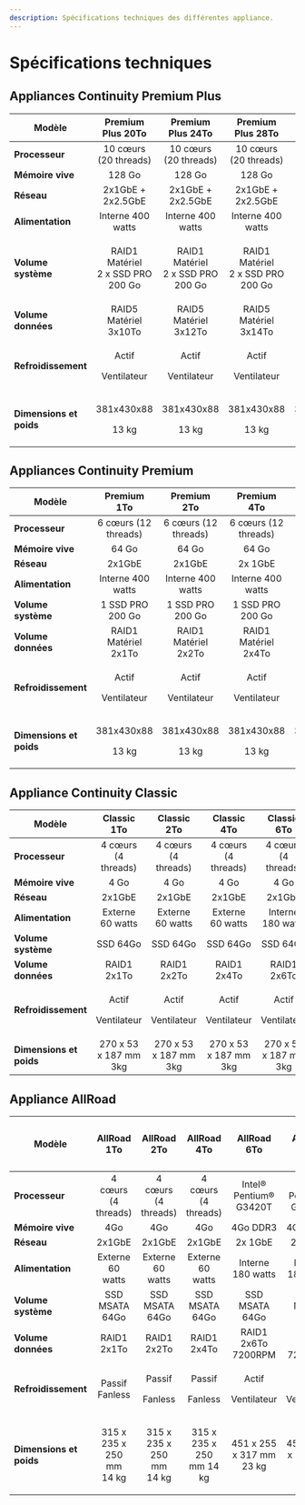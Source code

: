 ```yaml
---
description: Spécifications techniques des différentes appliance.
---
```


# Spécifications techniques

## Appliances Continuity Premium Plus

| Modèle                  |               Premium Plus 20To              |               Premium Plus 24To              |               Premium Plus 28To              |               Premium Plus 32To              |
| ----------------------- | :------------------------------------------: | :------------------------------------------: | :------------------------------------------: | :------------------------------------------: |
| **Processeur**          |             10 cœurs (20 threads)            |             10 cœurs (20 threads)            |             10 cœurs (20 threads)            |             10 cœurs (20 threads)            |
| **Mémoire vive**        |                    128 Go                    |                    128 Go                    |                    128 Go                    |                    128 Go                    |
| **Réseau**              |               2x1GbE + 2x2.5GbE              |               2x1GbE + 2x2.5GbE              |               2x1GbE + 2x2.5GbE              |               2x1GbE + 2x2.5GbE              |
| **Alimentation**        |               Interne 400 watts              |               Interne 400 watts              |               Interne 400 watts              |               Interne 400 watts              |
| **Volume système**      | <p>RAID1 Matériel <br>2 x SSD PRO 200 Go</p> | <p>RAID1 Matériel <br>2 x SSD PRO 200 Go</p> | <p>RAID1 Matériel <br>2 x SSD PRO 200 Go</p> | <p>RAID1 Matériel <br>2 x SSD PRO 200 Go</p> |
| **Volume données**      |             RAID5 Matériel 3x10To            |             RAID5 Matériel 3x12To            |             RAID5 Matériel 3x14To            |             RAID5 Matériel 3x16To            |
| **Refroidissement**     |        <p>Actif</p><p>Ventilateur</p>        |        <p>Actif</p><p>Ventilateur</p>        |        <p>Actif</p><p>Ventilateur</p>        |        <p>Actif</p><p>Ventilateur</p>        |
| **Dimensions et poids** |        <p>381x430x88 </p><p>13 kg</p>        |         <p>381x430x88</p><p>13 kg</p>        |         <p>381x430x88</p><p>13 kg</p>        |         <p>381x430x88</p><p>13 kg</p>        |

## Appliances Continuity Premium

| Modèle                  |           Premium 1To          |           Premium 2To          |           Premium 4To          |           Premium 6To          |           Premium 8To          |          Premium 10To          |          Premium 12To          |      6 cœurs (12 threads)      |      6 cœurs (12 threads)      |
| ----------------------- | :----------------------------: | :----------------------------: | :----------------------------: | :----------------------------: | :----------------------------: | :----------------------------: | :----------------------------: | :----------------------------: | :----------------------------: |
| **Processeur**          |      6 cœurs (12 threads)      |      6 cœurs (12 threads)      |      6 cœurs (12 threads)      |      6 cœurs (12 threads)      |      6 cœurs (12 threads)      |      6 cœurs (12 threads)      |      6 cœurs (12 threads)      |             I5-6500            |             I5-6500            |
| **Mémoire vive**        |              64 Go             |              64 Go             |              64 Go             |              64 Go             |              64 Go             |              64 Go             |              64 Go             |              64 Go             |              64 Go             |
| **Réseau**              |             2x1GbE             |             2x1GbE             |             2x 1GbE            |             2x 1GbE            |             2x 1GbE            |             2x 1GbE            |             2x 1GbE            |             2x 1GbE            |             2x 1GbE            |
| **Alimentation**        |        Interne 400 watts       |        Interne 400 watts       |        Interne 400 watts       |        Interne 400 watts       |        Interne 400 watts       |        Interne 400 watts       |        Interne 400 watts       |        Interne 400 watts       |        Interne 400 watts       |
| **Volume système**      |        1 SSD PRO 200 Go        |        1 SSD PRO 200 Go        |        1 SSD PRO 200 Go        |        1 SSD PRO 200 Go        |        1 SSD PRO 200 Go        |        1 SSD PRO 200 Go        |        1 SSD PRO 200 Go        |        1 SSD PRO 200 Go        |        1 SSD PRO 200 Go        |
| **Volume données**      |      RAID1 Matériel 2x1To      |      RAID1 Matériel 2x2To      |      RAID1 Matériel 2x4To      |      RAID1 Matériel 2x6To      |      RAID1 Matériel 2x8To      |      RAID1 Matériel 2x10To     |      RAID1 Matériel 2x12To     |      RAID1 Matériel 2x14To     |      RAID1 Matériel 2x16To     |
| **Refroidissement**     | <p>Actif</p><p>Ventilateur</p> | <p>Actif</p><p>Ventilateur</p> | <p>Actif</p><p>Ventilateur</p> | <p>Actif</p><p>Ventilateur</p> | <p>Actif</p><p>Ventilateur</p> | <p>Actif</p><p>Ventilateur</p> | <p>Actif</p><p>Ventilateur</p> | <p>Actif</p><p>Ventilateur</p> | <p>Actif</p><p>Ventilateur</p> |
| **Dimensions et poids** | <p>381x430x88 </p><p>13 kg</p> |  <p>381x430x88</p><p>13 kg</p> |  <p>381x430x88</p><p>13 kg</p> |  <p>381x430x88</p><p>13 kg</p> |  <p>381x430x88</p><p>13 kg</p> |  <p>381x430x88</p><p>13 kg</p> |  <p>381x430x88</p><p>13 kg</p> |  <p>381x430x88</p><p>13 kg</p> |  <p>381x430x88</p><p>13 kg</p> |

## Appliance Continuity Classic

| Modèle                  |           Classic 1To          |           Classic 2To          |           Classic 4To          |           Classic 6To          |           Classic 8To          |          Classic 10To          |          Classic 12To          |          Classic 14To          | Classic 16To                   |
| ----------------------- | :----------------------------: | :----------------------------: | :----------------------------: | :----------------------------: | :----------------------------: | :----------------------------: | :----------------------------: | :----------------------------: | ------------------------------ |
| **Processeur**          |       4 cœurs (4 threads)      |       4 cœurs (4 threads)      |       4 cœurs (4 threads)      |       4 cœurs (4 threads)      |       4 cœurs (4 threads)      |       4 cœurs (4 threads)      |       4 cœurs (4 threads)      |       4 cœurs (4 threads)      | 4 cœurs (4 threads)            |
| **Mémoire vive**        |              4 Go              |              4 Go              |              4 Go              |              4 Go              |              4 Go              |              4 Go              |              4 Go              |              4 Go              | 4 Go                           |
| **Réseau**              |             2x1GbE             |             2x1GbE             |             2x1GbE             |             2x1GbE             |             2x1GbE             |             2x1GbE             |             2x1GbE             |             2x1GbE             | 2x1GbE                         |
| **Alimentation**        |        Externe 60 watts        |        Externe 60 watts        |        Externe 60 watts        |        Interne 180 watts       |        Interne 180 watts       |        Interne 180 watts       |        Interne 180 watts       |        Interne 180 watts       | Interne 180 watts              |
| **Volume système**      |            SSD 64Go            |            SSD 64Go            |            SSD 64Go            |            SSD 64Go            |            SSD 64Go            |            SSD 64Go            |            SSD 64Go            |            SSD 64Go            | SSD 64Go                       |
| **Volume données**      |           RAID1 2x1To          |           RAID1 2x2To          |           RAID1 2x4To          |           RAID1 2x6To          |           RAID1 2x8To          |          RAID1 2x10To          |          RAID1 2x12To          |          RAID1 2x14To          | RAID1 2x14To                   |
| **Refroidissement**     | <p>Actif</p><p>Ventilateur</p> | <p>Actif</p><p>Ventilateur</p> | <p>Actif</p><p>Ventilateur</p> | <p>Actif</p><p>Ventilateur</p> | <p>Actif</p><p>Ventilateur</p> | <p>Actif</p><p>Ventilateur</p> | <p>Actif</p><p>Ventilateur</p> | <p>Actif</p><p>Ventilateur</p> | <p>Actif</p><p>Ventilateur</p> |
| **Dimensions et poids** |      270 x 53 x 187 mm 3kg     |      270 x 53 x 187 mm 3kg     |      270 x 53 x 187 mm 3kg     |      270 x 53 x 187 mm 3kg     |      270 x 53 x 187 mm 3kg     |      270 x 53 x 187 mm 3kg     |      270 x 53 x 187 mm 3kg     |      270 x 53 x 187 mm 3kg     | 270 x 53 x 187 mm 3kg          |

## Appliance AllRoad

| Modèle                  |             AllRoad 1To             |             AllRoad 2To             |         AllRoad 4To         |           AllRoad 6To          |           AllRoad 8To          |          AllRoad 10To          |          AllRoad 12To          |          AllRoad 14To          | <p>Allroad</p><p>16To</p>      |
| ----------------------- | :---------------------------------: | :---------------------------------: | :-------------------------: | :----------------------------: | :----------------------------: | :----------------------------: | :----------------------------: | :----------------------------: | ------------------------------ |
| **Processeur**          |         4 cœurs (4 threads)         |         4 cœurs (4 threads)         |     4 cœurs (4 threads)     |     Intel® Pentium® G3420T     |     Intel® Pentium® G3420T     |     Intel® Pentium® G3420T     |     Intel® Pentium® G3420T     |     Intel® Pentium® G3420T     | Intel® Pentium® G3420T         |
| **Mémoire vive**        |                 4Go                 |                 4Go                 |             4Go             |            4Go DDR3            |            4Go DDR3            |            4Go DDR3            |            4Go DDR3            |            4Go DDR3            | 4Go DDR3                       |
| **Réseau**              |                2x1GbE               |                2x1GbE               |            2x1GbE           |             2x 1GbE            |             2x 1GbE            |             2x 1GbE            |             2x 1GbE            |             2x 1GbE            | 2x 1GbE                        |
| **Alimentation**        |           Externe 60 watts          |           Externe 60 watts          |       Externe 60 watts      |        Interne 180 watts       |        Interne 180 watts       |        Interne 180 watts       |        Interne 180 watts       |        Interne 180 watts       | Interne 180 watts              |
| **Volume système**      |            SSD MSATA 64Go           |            SSD MSATA 64Go           |        SSD MSATA 64Go       |         SSD MSATA 64Go         |         SSD MSATA 64Go         |         SSD MSATA 64Go         |         SSD MSATA 64Go         |         SSD MSATA 64Go         | SSD MSATA 64Go                 |
| **Volume données**      |             RAID1 2x1To             |             RAID1 2x2To             |         RAID1 2x4To         |       RAID1 2x6To 7200RPM      |       RAID1 2x8To 7200RPM      |      RAID1 2x10To 7200RPM      |      RAID1 2x12To 7200RPM      |      RAID1 2x14To 7200RPM      | RAID1 2x14To 7200RPM           |
| **Refroidissement**     |            Passif Fanless           |     <p>Passif</p><p>Fanless</p>     | <p>Passif</p><p>Fanless</p> | <p>Actif</p><p>Ventilateur</p> | <p>Actif</p><p>Ventilateur</p> | <p>Actif</p><p>Ventilateur</p> | <p>Actif</p><p>Ventilateur</p> | <p>Actif</p><p>Ventilateur</p> | <p>Actif</p><p>Ventilateur</p> |
| **Dimensions et poids** | <p>315 x 235 x 250 mm <br>14 kg</p> | <p>315 x 235 x 250 mm <br>14 kg</p> |   315 x 235 x 250 mm 14 kg  |    451 x 255 x 317 mm 23 kg    |    451 x 255 x 317 mm 23 kg    |    451 x 255 x 317 mm 23 kg    |    451 x 255 x 317 mm 23 kg    |    451 x 255 x 317 mm 23 kg    | 451 x 255 x 317 mm 23 kg       |

